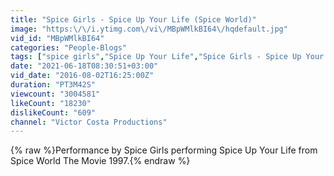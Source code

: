 ```yaml
---
title: "Spice Girls - Spice Up Your Life (Spice World)"
image: "https:\/\/i.ytimg.com\/vi\/MBpWMlkBI64\/hqdefault.jpg"
vid_id: "MBpWMlkBI64"
categories: "People-Blogs"
tags: ["spice girls","Spice Up Your Life","Spice Girls - Spice Up Your Life (Spice World) 1080p HD"]
date: "2021-06-18T08:30:51+03:00"
vid_date: "2016-08-02T16:25:00Z"
duration: "PT3M42S"
viewcount: "3004581"
likeCount: "18230"
dislikeCount: "609"
channel: "Victor Costa Productions"
---
```

{% raw %}Performance by Spice Girls performing Spice Up Your Life from Spice World The Movie 1997.{% endraw %}

